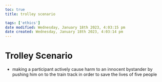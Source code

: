 ```yaml
---
toc: true
title: trolley scenario

tags: ['ethics']
date modified: Wednesday, January 18th 2023, 4:03:15 pm
date created: Wednesday, January 18th 2023, 4:03:14 pm
---
```


# Trolley Scenario


- making a participant actively cause harm to an innocent bystander by pushing him on to the train track in order to save the lives of five people



